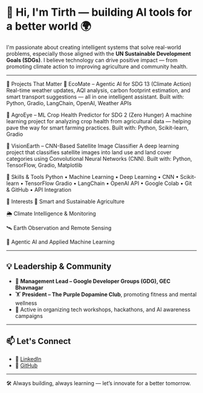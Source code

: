 # 👋 Hi, I'm Tirth — building AI tools for a better world 🌍

I'm passionate about creating intelligent systems that solve real-world problems, especially those aligned with the **UN Sustainable Development Goals (SDGs)**. I believe technology can drive positive impact — from promoting climate action to improving agriculture and community health.

---

🌱 Projects That Matter
🔗 EcoMate – Agentic AI for SDG 13 (Climate Action)
Real-time weather updates, AQI analysis, carbon footprint estimation, and smart transport suggestions — all in one intelligent assistant.
Built with: Python, Gradio, LangChain, OpenAI, Weather APIs

🔗 AgroEye – ML Crop Health Predictor for SDG 2 (Zero Hunger)
A machine learning project for analyzing crop health from agricultural data — helping pave the way for smart farming practices.
Built with: Python, Scikit-learn, Gradio

🔗 VisionEarth – CNN-Based Satellite Image Classifier
A deep learning project that classifies satellite images into land use and land cover categories using Convolutional Neural Networks (CNN).
Built with: Python, TensorFlow, Gradio, Matplotlib

🧠 Skills & Tools
Python • Machine Learning • Deep Learning • CNN • Scikit-learn • TensorFlow
Gradio • LangChain • OpenAI API • Google Colab • Git & GitHub • API Integration

🚀 Interests
🌾 Smart and Sustainable Agriculture

🌦️ Climate Intelligence & Monitoring

🛰️ Earth Observation and Remote Sensing

🧠 Agentic AI and Applied Machine Learning



---

## 💡 Leadership & Community

- 📌 **Management Lead – Google Developer Groups (GDG), GEC Bhavnagar**  
- 🏋️ **President – The Purple Dopamine Club**, promoting fitness and mental wellness  
- 🧩 Active in organizing tech workshops, hackathons, and AI awareness campaigns

---

## 📫 Let's Connect

- 🔗 [LinkedIn](https://www.linkedin.com/in/tirth-avaiya-58b017239)  
- 🧪 [GitHub](https://github.com/TIRTHAVAIYA)

---

🛠 Always building, always learning — let’s innovate for a better tomorrow.


